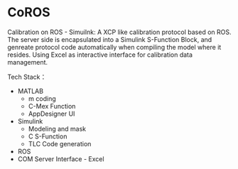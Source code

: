 # CoROS

Calibration on ROS - Simuilnk:
A XCP like calibration protocol based on ROS.
The server side is encapsulated into a Simulink S-Function Block, and genreate protocol code automatically when compiling the model where it resides.
Using Excel as interactive interface for calibration data management.

Tech Stack：
- MATLAB
    - m coding
    - C-Mex Function
    - AppDesigner UI
- Simulink
    - Modeling and mask
    - C S-Function
    - TLC Code generation
- ROS
- COM Server Interface - Excel
